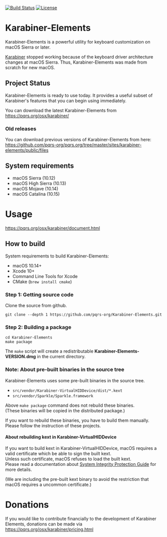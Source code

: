 [![Build Status](https://github.com/pqrs-org/Karabiner-Elements/workflows/Karabiner-Elements%20CI/badge.svg)](https://github.com/pqrs-org/Karabiner-Elements/actions)
[![License](https://img.shields.io/badge/license-Public%20Domain-blue.svg)](https://github.com/pqrs-org/Karabiner-Elements/blob/master/LICENSE.md)

# Karabiner-Elements

Karabiner-Elements is a powerful utility for keyboard customization on macOS Sierra or later.

[Karabiner](https://pqrs.org/osx/karabiner) stopped working because of the keyboard driver architecture changes at macOS Sierra.
Thus, Karabiner-Elements was made from scratch for new macOS.

## Project Status

Karabiner-Elements is ready to use today. It provides a useful subset of Karabiner's features that you can begin using immediately.

You can download the latest Karabiner-Elements from <https://pqrs.org/osx/karabiner/>

### Old releases

You can download previous versions of Karabiner-Elements from here:
<https://github.com/pqrs-org/pqrs.org/tree/master/sites/karabiner-elements/public/files>

## System requirements

- macOS Sierra (10.12)
- macOS High Sierra (10.13)
- macOS Mojave (10.14)
- macOS Catalina (10.15)

# Usage

<https://pqrs.org/osx/karabiner/document.html>

## How to build

System requirements to build Karabiner-Elements:

- macOS 10.14+
- Xcode 10+
- Command Line Tools for Xcode
- CMake (`brew install cmake`)

### Step 1: Getting source code

Clone the source from github.

```shell
git clone --depth 1 https://github.com/pqrs-org/Karabiner-Elements.git
```

### Step 2: Building a package

```shell
cd Karabiner-Elements
make package
```

The `make` script will create a redistributable **Karabiner-Elements-VERSION.dmg** in the current directory.

### Note: About pre-built binaries in the source tree

Karabiner-Elements uses some pre-built binaries in the source tree.

- `src/vendor/Karabiner-VirtualHIDDevice/dist/*.kext`
- `src/vendor/Sparkle/Sparkle.framework`

Above `make package` command does not rebuild these binaries.<br/>
(These binaries will be copied in the distributed package.)

If you want to rebuild these binaries, you have to build them manually.<br/>
Please follow the instruction of these projects.

#### About rebuilding kext in Karabiner-VirtualHIDDevice

If you want to build kext in Karabiner-VirtualHIDDevice, macOS requires a valid certificate which be able to sign the built kext.<br/>
Unless such certificate, macOS refuses to load the built kext.<br/>
Please read a documentation about [System Integrity Protection Guide](https://developer.apple.com/library/archive/documentation/Security/Conceptual/System_Integrity_Protection_Guide/KernelExtensions/KernelExtensions.html) for more details.

(We are including the pre-built kext binary to avoid the restriction that macOS requires a uncommon certificate.)

# Donations

If you would like to contribute financially to the development of Karabiner Elements, donations can be made via <https://pqrs.org/osx/karabiner/pricing.html>
